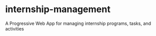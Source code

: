 # internship-management
A Progressive Web App for managing internship programs, tasks, and activities
